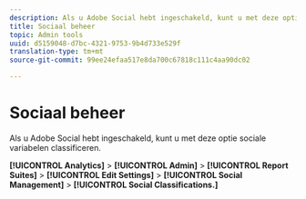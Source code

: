 ```yaml
---
description: Als u Adobe Social hebt ingeschakeld, kunt u met deze optie sociale variabelen classificeren.
title: Sociaal beheer
topic: Admin tools
uuid: d5159048-d7bc-4321-9753-9b4d733e529f
translation-type: tm+mt
source-git-commit: 99ee24efaa517e8da700c67818c111c4aa90dc02

---
```



# Sociaal beheer

Als u Adobe Social hebt ingeschakeld, kunt u met deze optie sociale variabelen classificeren.

**[!UICONTROL Analytics]** > **[!UICONTROL Admin]** > **[!UICONTROL Report Suites]** > **[!UICONTROL Edit Settings]** > **[!UICONTROL Social Management]** > **[!UICONTROL Social Classifications.]**

<!--Meike, link to social user guide?-->
